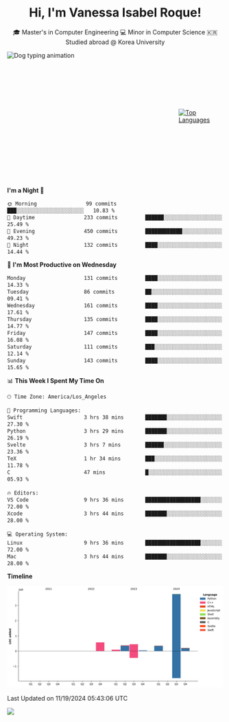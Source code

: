 <h1 align="center">Hi, I'm Vanessa Isabel Roque!</h1>

<p align="center"> 🎓 Master's in Computer Engineering 💻 Minor in Computer Science 🇰🇷 Studied abroad @ Korea University <br></p>
<div style="display: flex; justify-content: center; align-items: center;">
  <img src="https://cdn.dribbble.com/users/859807/screenshots/6284055/benny_typing_1.gif" width="400" height="300" alt="Dog typing animation">
  <a href="https://github.com/anuraghazra/github-readme-stats">
    <img src="https://github-readme-stats.vercel.app/api/top-langs/?username=vroque19" alt="Top Languages" width="400" height="300">
  </a>
</div>

 
<!--START_SECTION:waka-->
**I'm a Night 🦉** 

```text
🌞 Morning                99 commits          ███░░░░░░░░░░░░░░░░░░░░░░   10.83 % 
🌆 Daytime                233 commits         ██████░░░░░░░░░░░░░░░░░░░   25.49 % 
🌃 Evening                450 commits         ████████████░░░░░░░░░░░░░   49.23 % 
🌙 Night                  132 commits         ████░░░░░░░░░░░░░░░░░░░░░   14.44 % 
```
📅 **I'm Most Productive on Wednesday** 

```text
Monday                   131 commits         ████░░░░░░░░░░░░░░░░░░░░░   14.33 % 
Tuesday                  86 commits          ██░░░░░░░░░░░░░░░░░░░░░░░   09.41 % 
Wednesday                161 commits         ████░░░░░░░░░░░░░░░░░░░░░   17.61 % 
Thursday                 135 commits         ████░░░░░░░░░░░░░░░░░░░░░   14.77 % 
Friday                   147 commits         ████░░░░░░░░░░░░░░░░░░░░░   16.08 % 
Saturday                 111 commits         ███░░░░░░░░░░░░░░░░░░░░░░   12.14 % 
Sunday                   143 commits         ████░░░░░░░░░░░░░░░░░░░░░   15.65 % 
```


📊 **This Week I Spent My Time On** 

```text
🕑︎ Time Zone: America/Los_Angeles

💬 Programming Languages: 
Swift                    3 hrs 38 mins       ███████░░░░░░░░░░░░░░░░░░   27.30 % 
Python                   3 hrs 29 mins       ███████░░░░░░░░░░░░░░░░░░   26.19 % 
Svelte                   3 hrs 7 mins        ██████░░░░░░░░░░░░░░░░░░░   23.36 % 
TeX                      1 hr 34 mins        ███░░░░░░░░░░░░░░░░░░░░░░   11.78 % 
C                        47 mins             █░░░░░░░░░░░░░░░░░░░░░░░░   05.93 % 

🔥 Editors: 
VS Code                  9 hrs 36 mins       ██████████████████░░░░░░░   72.00 % 
Xcode                    3 hrs 44 mins       ███████░░░░░░░░░░░░░░░░░░   28.00 % 

💻 Operating System: 
Linux                    9 hrs 36 mins       ██████████████████░░░░░░░   72.00 % 
Mac                      3 hrs 44 mins       ███████░░░░░░░░░░░░░░░░░░   28.00 % 
```

**Timeline**

![Lines of Code chart](https://raw.githubusercontent.com/vroque19/vroque19/main/assets/bar_graph.png)


 Last Updated on 11/19/2024 05:43:06 UTC
<!--END_SECTION:waka-->
![](https://komarev.com/ghpvc/?username=vroque19&color=b2a3dc&style=flat-square)
